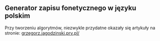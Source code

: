 ## Generator zapisu fonetycznego w języku polskim

Przy tworzeniu algorytmów, niezwykle przydatne okazały się artykuły na stronie:
[grzegorz.jagodzinski.prv.pl/](http://grzegorz.jagodzinski.prv.pl/)
